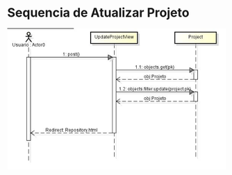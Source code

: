 # Sequencia de Atualizar Projeto
![AtualizarProjeto](/doc/diagrama-de-sequencia/img/AtualizarProjeto.JPG)
